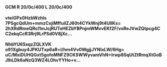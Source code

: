 #### GCM R 20/0c/400 L 20/0c/400
**vteiGPx0HzbWzhIs**<br/>**7PSgcQdUm+mmzCxjiMffuiIZJ60t4CYkWnj9t4UIIKs=**<br/>**2hXRdRmeQRcl1mJcjRUToHEZbYBPnjmWMvvEKf2F/vsReJVwZQtpcg4CC2ekqCcR3Rrj9LrPSd0V8jXc...**<br/><br/>
**NhbYU65xqzZQLXVK**<br/>**o91Xgbuy4JPKUTxp6aR+l/hm4Vv0WgjjJYNIxLW/6Hg=**<br/>**uC/MxiDUHQGxt5gofoMNFZ9CKSWWyvamVhN+Irwp8SqUtZtRmqXtGoBJlhLDk6aNzQ3WZ4LOhvYYHo+v...**